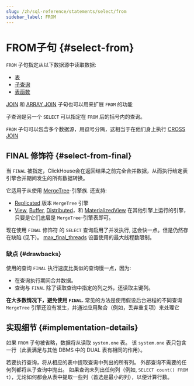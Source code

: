 ```yaml
---
slug: /zh/sql-reference/statements/select/from
sidebar_label: FROM
---
```


# FROM子句 {#select-from}

`FROM` 子句指定从以下数据源中读取数据:

-   [表](../../../engines/table-engines/index.md)
-   [子查询](../../../sql-reference/statements/select/index.md)
-   [表函数](/sql-reference/table-functions)

[JOIN](../../../sql-reference/statements/select/join.md) 和 [ARRAY JOIN](../../../sql-reference/statements/select/array-join.md) 子句也可以用来扩展 `FROM` 的功能

子查询是另一个 `SELECT` 可以指定在 `FROM` 后的括号内的查询。

`FROM` 子句可以包含多个数据源，用逗号分隔，这相当于在他们身上执行 [CROSS JOIN](../../../sql-reference/statements/select/join.md)

## FINAL 修饰符 {#select-from-final}

当 `FINAL` 被指定，ClickHouse会在返回结果之前完全合并数据，从而执行给定表引擎合并期间发生的所有数据转换。

它适用于从使用 [MergeTree](../../../engines/table-engines/mergetree-family/mergetree.md)-引擎族. 还支持:

-   [Replicated](../../../engines/table-engines/mergetree-family/replication.md) 版本 `MergeTree` 引擎
-   [View](../../../engines/table-engines/special/view.md), [Buffer](../../../engines/table-engines/special/buffer.md), [Distributed](../../../engines/table-engines/special/distributed.md)，和 [MaterializedView](../../../engines/table-engines/special/materializedview.md) 在其他引擎上运行的引擎，只要是它们底层是 `MergeTree`-引擎表即可。

现在使用 `FINAL` 修饰符 的 `SELECT` 查询启用了并发执行, 这会快一点。但是仍然存在缺陷 (见下)。  [max_final_threads](/operations/settings/settings#max_final_threads) 设置使用的最大线程数限制。

### 缺点 {#drawbacks}

使用的查询 `FINAL` 执行速度比类似的查询慢一点，因为:

-   在查询执行期间合并数据。
-   查询与 `FINAL` 除了读取查询中指定的列之外，还读取主键列。

**在大多数情况下，避免使用 `FINAL`.** 常见的方法是使用假设后台进程的不同查询 `MergeTree` 引擎还没有发生，并通过应用聚合（例如，丢弃重复项）来处理它

## 实现细节 {#implementation-details}

如果 `FROM` 子句被省略，数据将从读取 `system.one` 表。
该 `system.one` 表只包含一行（此表满足与其他 DBMS 中的 DUAL 表有相同的作用）。

若要执行查询，将从相应的表中提取查询中列出的所有列。 外部查询不需要的任何列都将从子查询中抛出。
如果查询未列出任何列（例如, `SELECT count() FROM t`），无论如何都会从表中提取一些列（首选是最小的列），以便计算行数。
